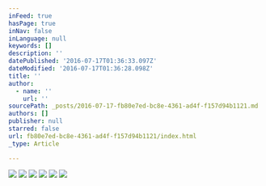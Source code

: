 ```yaml
---
inFeed: true
hasPage: true
inNav: false
inLanguage: null
keywords: []
description: ''
datePublished: '2016-07-17T01:36:33.097Z'
dateModified: '2016-07-17T01:36:28.098Z'
title: ''
author:
  - name: ''
    url: ''
sourcePath: _posts/2016-07-17-fb80e7ed-bc8e-4361-ad4f-f157d94b1121.md
authors: []
publisher: null
starred: false
url: fb80e7ed-bc8e-4361-ad4f-f157d94b1121/index.html
_type: Article

---
```

![](https://the-grid-user-content.s3-us-west-2.amazonaws.com/198c539f-8e19-4f00-9449-99ee71b79b6f.jpg)
![](https://the-grid-user-content.s3-us-west-2.amazonaws.com/d9cdde03-af4a-43df-8887-a652ace412a1.jpg)
![](https://the-grid-user-content.s3-us-west-2.amazonaws.com/0064eef4-2a64-4637-97f0-934760cb972e.jpg)
![](https://the-grid-user-content.s3-us-west-2.amazonaws.com/cdaef445-a393-40c9-bbe6-a96172947c08.jpg)
![](https://the-grid-user-content.s3-us-west-2.amazonaws.com/afa1b287-9e1a-4562-a824-34f3c2367489.jpg)
![](https://the-grid-user-content.s3-us-west-2.amazonaws.com/0f93bbcf-1bed-4a52-8551-0d02edad38ea.jpg)
